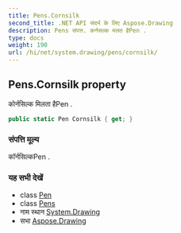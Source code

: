 ```yaml
---
title: Pens.Cornsilk
second_title: .NET API संदर्भ के लिए Aspose.Drawing
description: Pens संपत्त. कर्नसल्क मलत हैPen .
type: docs
weight: 190
url: /hi/net/system.drawing/pens/cornsilk/
---
```

## Pens.Cornsilk property

कोर्नसिल्क मिलता हैPen .

```csharp
public static Pen Cornsilk { get; }
```

### संपत्ति मूल्य

कॉर्नसिल्कPen .

### यह सभी देखें

* class [Pen](../../pen/)
* class [Pens](../)
* नाम स्थान [System.Drawing](../../pens/)
* सभा [Aspose.Drawing](../../../)


